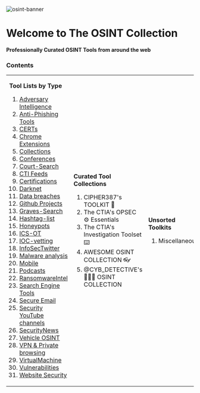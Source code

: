 
![osint-banner](https://github.com/chatala1/OSINT-KIT/assets/16328550/f2addaaf-c977-4b5a-8881-88c4081640ed)

# Welcome to The OSINT Collection
**Professionally Curated OSINT Tools from around the web**

### Contents

<table style="align-items:top;">
<tr>
<td>

**Tool Lists by Type** 

1. [Adversary Intelligence](/type/Adversary%20Intelligence.md) 
2. [Anti-Phishing Tools](/type/Anti-Phishing%20Tools.md) 
3. [CERTs](/type/CERTs.md) 
4. [Chrome Extensions](/type/Chrome%20Extensions.md) 
5. [Collections](/type/Collections.md) 
6. [Conferences](/type/Conferences.md) 
7. [Court-Search](/type/Court-Search.md) 
8. [CTI Feeds](/type/CTI%20Feeds.md) 
9. [Certifications](/type/Certifications.md) 
10. [Darknet](/type/Darknet.md) 
11. [Data breaches](/type/Data%20breaches.md) 
12. [Github Projects](/type/Github%20Projects.md) 
13. [Graves-Search](/type/Graves-Search.md) 
14. [Hashtag-list](/type/Hashtag-list.md) 
15. [Honeypots](/type/Honeypots.md) 
16. [ICS-OT](/type/ICS-OT.md) 
17. [IOC-vetting](/type/IOC-vetting.md) 
18. [InfoSecTwitter](/type/InfoSecTwitter.md) 
19. [Malware analysis](/type/Malware%20analysis.md) 
20. [Mobile](/type/Mobile.md) 
21. [Podcasts](/type/Podcasts.md) 
22. [RansomwareIntel](/type/RansomwareIntel.md) 
23. [Search Engine Tools](/type/Search%20Engine%20Tools.md) 
24. [Secure Email](/type/Secure%20Email.md) 
25. [Security YouTube channels](/type/Security%20YouTube%20channels.md) 
26. [SecurityNews](/type/SecurityNews.md)
27. [Vehicle OSINT](https://github.com/chatala1/OSINT-KIT/blob/main/Type/Vehicle%20OSINT.md)
28. [VPN & Private browsing](/type/VPN%20%26%20Private%20browsing.md) 
29. [VirtualMachine](/type/VirtualMachine.md) 
30. [Vulnerabilities](/type/Vulnerabilities.md)
31. [Website Security](/type/Website%20Security.md) 

</td>
<td>

**Curated Tool Collections** 

1. CIPHER387's TOOLKIT 👾
2. The CTIA's OPSEC ⚙️ Essentials
3. The CTIA's Investigation Toolset ⌨️
4. AWESOME OSINT COLLECTION 👓
5. @CYB_DETECTIVE's 🕵🏼‍♂️ OSINT COLLECTION

</td>
<td>

**Unsorted Toolkits**

1. Miscellaneous

</td>
</tr>
</table>
